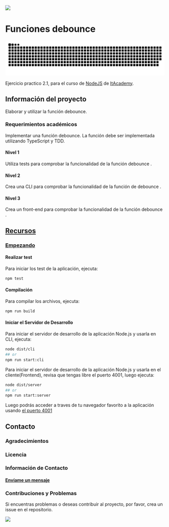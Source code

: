 <img src="https://user-images.githubusercontent.com/73097560/115834477-dbab4500-a447-11eb-908a-139a6edaec5c.gif">

# Funciones debounce
<a href="https://github.com/SKRTEEEEEE">
<div align="center">
  <img  src="https://github.com/SKRTEEEEEE/SKRTEEEEEE/blob/main/resources/img/grid-snake.svg"
       alt="snake" />
</div>
</a>

Ejercicio practico 2.1, para el curso de [NodeJS](https://nodejs.org/en) de [ItAcademy](https://www.barcelonactiva.cat/es/itacademy).

## Información del proyecto

Elaborar y utilizar la función debounce.

### Requerimientos académicos
Implementar una función debounce. La función debe ser implementada utilizando TypeScript y TDD.
#### Nivel 1
Utiliza tests para comprobar la funcionalidad de la función debounce .
#### Nivel 2
Crea una CLI para comprobar la funcionalidad de la función de debounce .
#### Nivel 3
Crea un front-end para comprobar la funcionalidad de la función debounce .

## [Recursos](https://github.com/SKRTEEEEEE/markdowns/)
### [Empezando](https://github.com/SKRTEEEEEE/markdowns/blob/main/utils/how-start/ts-tw_es.md)


#### Realizar test
Para iniciar los test de la aplicación, ejecuta:

```bash
npm test
```

#### Compilación

Para compilar los archivos, ejecuta:

```bash
npm run build
```

#### Iniciar el Servidor de Desarrollo
Para iniciar el servidor de desarrollo de la aplicación Node.js y usarla en CLI, ejecuta:

```bash
node dist/cli
## or
npm run start:cli
```

Para iniciar el servidor de desarrollo de la aplicación Node.js y usarla en el cliente(Frontend), revisa que tengas libre el puerto 4001, luego ejecuta:

```bash
node dist/server
## or
npm run start:server
```

Luego podrás acceder a traves de tu navegador favorito a la aplicación usando [el puerto 4001](https://localhost:4001)


## Contacto

### Agradecimientos

### Licencia

### Información de Contacto

#### [Envíame un mensaje](mailto:adanreh.m@gmail.com)

### Contribuciones y Problemas

Si encuentras problemas o deseas contribuir al proyecto, por favor, crea un issue en el repositorio.

<img src="https://user-images.githubusercontent.com/73097560/115834477-dbab4500-a447-11eb-908a-139a6edaec5c.gif">
